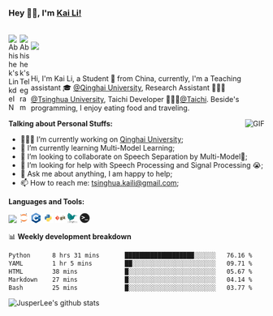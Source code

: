 ### Hey 👋🏽, I'm [Kai Li!](https://www.likai.show) 

<br/>

<a href="https://www.linkedin.com/in/%E5%87%AF-%E6%9D%8E-0bb2451a4/">
  <img align="left" alt="Abhishek's LinkdeIN" width="22px" src="https://cdn.jsdelivr.net/npm/simple-icons@v3/icons/linkedin.svg" />
</a>
<a href="https://www.zhihu.com/people/li-kai-34-50">
  <img align="left" alt="Abhishek's Telegram" width="22px" src="https://cdn.jsdelivr.net/npm/simple-icons@3.1.0/icons/zhihu.svg" />
</a>


![](https://visitor-badge.glitch.me/badge?page_id=JusperLee.JusperLee)

<br />

Hi, I'm Kai Li, a Student 🎒 from China, currently, I'm a Teaching assistant 🎓 [@Qinghai University](https://www.qhu.edu.cn/), Research Assistant 👨🏽‍🔮 [@Tsinghua University](https://www.tsinghua.edu.cn/), Taichi Developer 👨🏽‍🎲[@Taichi](https://github.com/taichi-dev). Beside's programming, I enjoy eating food and traveling.

  <img align="right" alt="GIF" src="https://media.giphy.com/media/836HiJc7pgzy8iNXCn/giphy.gif" />
  
**Talking about Personal Stuffs:**

- 👨🏽‍💻 I’m currently working on [Qinghai University](https://www.qhu.edu.cn/);
- 🌱 I’m currently learning Multi-Model Learning; 
- 👯 I’m looking to collaborate on Speech Separation by Multi-Model🤝;
- 🤔 I’m looking for help with Speech Processing and Signal Processing 😭;
- 💬 Ask me about anything, I am happy to help;
- 📫 How to reach me: tsinghua.kaili@gmail.com;

**Languages and Tools:**  

<code><img height="20" src="https://pytorch.org/assets/images/logo-icon.svg"></code>
<code><img height="20" src="https://raw.githubusercontent.com/github/explore/80688e429a7d4ef2fca1e82350fe8e3517d3494d/topics/jupyter-notebook/jupyter-notebook.png"></code>
<code><img height="20" src="https://raw.githubusercontent.com/github/explore/80688e429a7d4ef2fca1e82350fe8e3517d3494d/topics/cpp/cpp.png"></code>
<code><img height="20" src="https://raw.githubusercontent.com/github/explore/80688e429a7d4ef2fca1e82350fe8e3517d3494d/topics/python/python.png"></code>
<code><img height="20" src="https://raw.githubusercontent.com/github/explore/80688e429a7d4ef2fca1e82350fe8e3517d3494d/topics/git/git.png"></code>
<code><img height="20" src="https://raw.githubusercontent.com/github/explore/80688e429a7d4ef2fca1e82350fe8e3517d3494d/topics/latex/latex.png"></code>
<code><img height="20" src="https://raw.githubusercontent.com/github/explore/80688e429a7d4ef2fca1e82350fe8e3517d3494d/topics/terminal/terminal.png"></code>

📊 **Weekly development breakdown**
<!--START_SECTION:waka-->
```text
Python      8 hrs 31 mins       ███████████████████░░░░░░   76.16 % 
YAML        1 hr 5 mins         ██░░░░░░░░░░░░░░░░░░░░░░░   09.71 % 
HTML        38 mins             █░░░░░░░░░░░░░░░░░░░░░░░░   05.67 % 
Markdown    27 mins             █░░░░░░░░░░░░░░░░░░░░░░░░   04.14 % 
Bash        25 mins             █░░░░░░░░░░░░░░░░░░░░░░░░   03.77 %
```
<!--END_SECTION:waka-->

![JusperLee's github stats](https://github-readme-stats.vercel.app/api?username=JusperLee&show_icons=true&hide_border=true)
